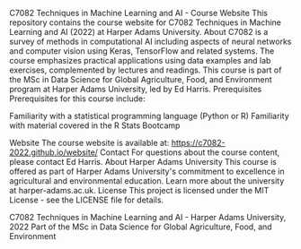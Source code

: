 C7082 Techniques in Machine Learning and AI - Course Website
This repository contains the course website for C7082 Techniques in Machine Learning and AI (2022) at Harper Adams University.
About
C7082 is a survey of methods in computational AI including aspects of neural networks and computer vision using Keras, TensorFlow and related systems. The course emphasizes practical applications using data examples and lab exercises, complemented by lectures and readings.
This course is part of the MSc in Data Science for Global Agriculture, Food, and Environment program at Harper Adams University, led by Ed Harris.
Prerequisites
Prerequisites for this course include:

Familiarity with a statistical programming language (Python or R)
Familiarity with material covered in the R Stats Bootcamp

Website
The course website is available at: https://c7082-2022.github.io/website/
Contact
For questions about the course content, please contact Ed Harris.
About Harper Adams University
This course is offered as part of Harper Adams University's commitment to excellence in agricultural and environmental education. Learn more about the university at harper-adams.ac.uk.
License
This project is licensed under the MIT License - see the LICENSE file for details.

C7082 Techniques in Machine Learning and AI - Harper Adams University, 2022
Part of the MSc in Data Science for Global Agriculture, Food, and Environment
